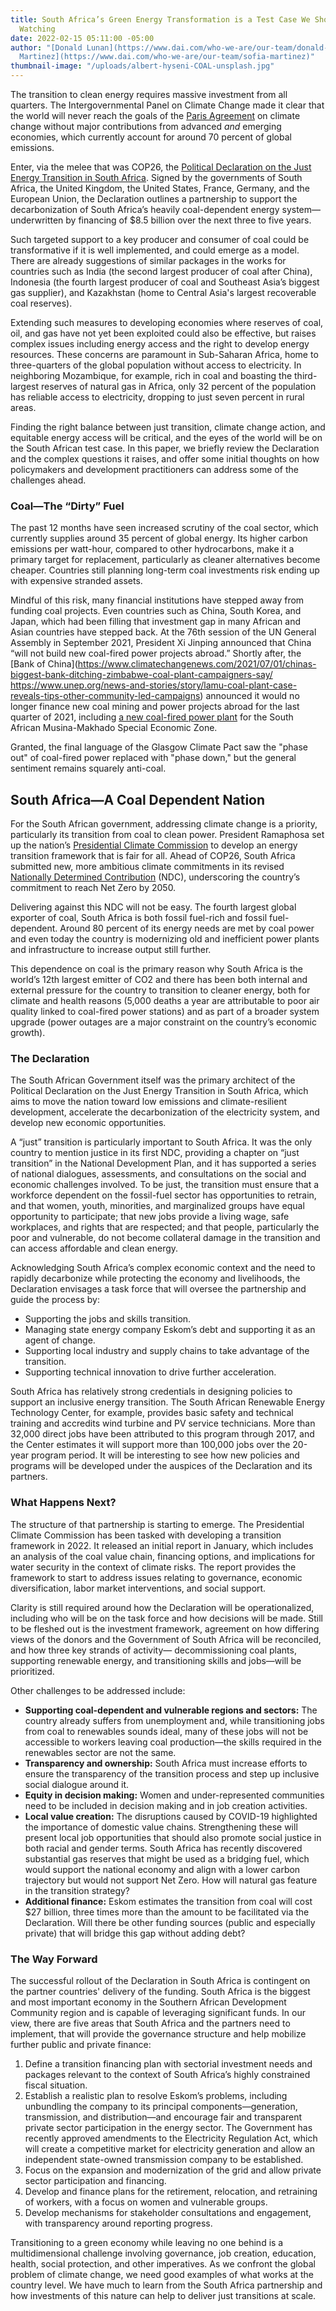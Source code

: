 ```yaml
---
title: South Africa’s Green Energy Transformation is a Test Case We Should All Be
  Watching
date: 2022-02-15 05:11:00 -05:00
author: "[Donald Lunan](https://www.dai.com/who-we-are/our-team/donald-lunan), [Sofia
  Martinez](https://www.dai.com/who-we-are/our-team/sofia-martinez)"
thumbnail-image: "/uploads/albert-hyseni-COAL-unsplash.jpg"
---
```


The transition to clean energy requires massive investment from all quarters. The Intergovernmental Panel on Climate Change made it clear that the world will never reach the goals of the [Paris Agreement](https://www.un.org/en/climatechange/paris-agreement) on climate change without major contributions from advanced *and* emerging economies, which currently account for around 70 percent of global emissions. 

Enter, via the melee that was COP26, the [Political Declaration on the Just Energy Transition in South Africa](https://ukcop26.org/political-declaration-on-the-just-energy-transition-in-south-africa/). Signed by the governments of South Africa, the United Kingdom, the United States, France, Germany, and the European Union, the Declaration outlines a partnership to support the decarbonization of South Africa’s heavily coal-dependent energy system—underwritten by financing of $8.5 billion over the next three to five years. 



Such targeted support to a key producer and consumer of coal could be transformative if it is well implemented, and could emerge as a model. There are already suggestions of similar packages in the works for countries such as India (the second largest producer of coal after China), Indonesia (the fourth largest producer of coal and Southeast Asia’s biggest gas supplier), and Kazakhstan (home to Central Asia's largest recoverable coal reserves). 

Extending such measures to developing economies where reserves of coal, oil, and gas have not yet been exploited could also be effective, but raises complex issues including energy access and the right to develop energy resources. These concerns are paramount in Sub-Saharan Africa, home to three-quarters of the global population without access to electricity. In neighboring Mozambique, for example, rich in coal and boasting the third-largest reserves of natural gas in Africa, only 32 percent of the population has reliable access to electricity, dropping to just seven percent in rural areas. 

Finding the right balance between just transition, climate change action, and equitable energy access will be critical, and the eyes of the world will be on the South African test case. In this paper, we briefly review the Declaration and the complex questions it raises, and offer some initial thoughts on how policymakers and development practitioners can address some of the challenges ahead.

### Coal—The “Dirty” Fuel

The past 12 months have seen increased scrutiny of the coal sector, which currently supplies around 35 percent of global energy. Its higher carbon emissions per watt-hour, compared to other hydrocarbons, make it a primary target for replacement, particularly as cleaner alternatives become cheaper. Countries still planning long-term coal investments risk ending up with expensive stranded assets.
 
Mindful of this risk, many financial institutions have stepped away from funding coal projects. Even countries such as China, South Korea, and Japan, which had been filling that investment gap in many African and Asian countries have stepped back. At the 76th session of the UN General Assembly in September 2021, President Xi Jinping announced that China “will not build new coal-fired power projects abroad.” Shortly after, the [Bank of China](https://www.climatechangenews.com/2021/07/01/chinas-biggest-bank-ditching-zimbabwe-coal-plant-campaigners-say/
https://www.unep.org/news-and-stories/story/lamu-coal-plant-case-reveals-tips-other-community-led-campaigns) announced it would no longer finance new coal mining and power projects abroad for the last quarter of 2021, including [a new coal-fired power plant](https://mg.co.za/environment/2021-11-18-china-wont-fund-coal-power-for-musina-makhado-special-economic-zone-ambassador-confirms/) for the South African Musina-Makhado Special Economic Zone.  

Granted, the final language of the Glasgow Climate Pact saw the "phase out" of coal-fired power replaced with "phase down," but the general sentiment remains squarely anti-coal. 

## South Africa—A Coal Dependent Nation

For the South African government, addressing climate change is a priority, particularly its transition from coal to clean power. President Ramaphosa set up the nation’s [Presidential Climate Commission]( https://www.climatecommission.org.za/) to develop an energy transition framework that is fair for all. Ahead of COP26, South Africa submitted new, more ambitious climate commitments in its revised [Nationally Determined Contribution](https://www.un.org/en/climatechange/all-about-ndcs) (NDC), underscoring the country’s commitment to reach Net Zero by 2050. 

Delivering against this NDC will not be easy. The fourth largest global exporter of coal, South Africa is both fossil fuel-rich and fossil fuel-dependent. Around 80 percent of its energy needs are met by coal power and even today the country is modernizing old and inefficient power plants and infrastructure to increase output still further. 

This dependence on coal is the primary reason why South Africa is the world’s 12th largest emitter of CO2 and there has been both internal and external pressure for the country to transition to cleaner energy, both for climate and health reasons (5,000 deaths a year are attributable to poor air quality linked to coal-fired power stations) and as part of a broader system upgrade (power outages are a major constraint on the country’s economic growth). 

### The Declaration

The South African Government itself was the primary architect of the Political Declaration on the Just Energy Transition in South Africa, which aims to move the nation toward low emissions and climate-resilient development, accelerate the decarbonization of the electricity system, and develop new economic opportunities. 

A “just” transition is particularly important to South Africa. It was the only country to mention justice in its first NDC, providing a chapter on “just transition” in the National Development Plan, and it has supported a series of national dialogues, assessments, and consultations on the social and economic challenges involved. To be just, the transition must ensure that a workforce dependent on the fossil-fuel sector has opportunities to retrain, and that women, youth, minorities, and marginalized groups have equal opportunity to participate; that new jobs provide a living wage, safe workplaces, and rights that are respected; and that people, particularly the poor and vulnerable, do not become collateral damage in the transition and can access affordable and clean energy.

Acknowledging South Africa’s complex economic context and the need to rapidly decarbonize while protecting the economy and livelihoods, the Declaration envisages a task force that will oversee the partnership and guide the process by:

* Supporting the jobs and skills transition. 
* Managing state energy company Eskom’s debt and supporting it as an agent of change.
* Supporting local industry and supply chains to take advantage of the transition.
* Supporting technical innovation to drive further acceleration. 

South Africa has relatively strong credentials in designing policies to support an inclusive energy transition. The South African Renewable Energy Technology Center, for example, provides basic safety and technical training and accredits wind turbine and PV service technicians. More than 32,000 direct jobs have been attributed to this program through 2017, and the Center estimates it will support more than 100,000 jobs over the 20-year program period. It will be interesting to see how new policies and programs will be developed under the auspices of the Declaration and its partners. 

### What Happens Next?

The structure of that partnership is starting to emerge. The Presidential Climate Commission has been tasked with developing a transition framework in 2022. It released an initial report in January, which includes an analysis of the coal value chain, financing options, and implications for water security in the context of climate risks. The report provides the framework to start to address issues relating to governance, economic diversification, labor market interventions, and social support. 

Clarity is still required around how the Declaration will be operationalized, including who will be on the task force and how decisions will be made. Still to be fleshed out is the investment framework, agreement on how differing views of the donors and the Government of South Africa will be reconciled, and how three key strands of activity— decommissioning coal plants, supporting renewable energy, and transitioning skills and jobs—will be prioritized.

Other challenges to be addressed include: 
* **Supporting coal-dependent and vulnerable regions and sectors:** The country already suffers from unemployment and, while transitioning jobs from coal to renewables sounds ideal, many of these jobs will not be accessible to workers leaving coal production—the skills required in the renewables sector are not the same. 
* **Transparency and ownership:** South Africa must increase efforts to ensure the transparency of the transition process and step up inclusive social dialogue around it. 
* **Equity in decision making:** Women and under-represented communities need to be included in decision making and in job creation activities.   
* **Local value creation:** The disruptions caused by COVID-19 highlighted the importance of domestic value chains. Strengthening these will present local job opportunities that should also promote social justice in both racial and gender terms. South Africa has recently discovered substantial gas reserves that might be used as a bridging fuel, which would support the national economy and align with a lower carbon trajectory but would not support Net Zero. How will natural gas feature in the transition strategy?
* **Additional finance:** Eskom estimates the transition from coal will cost $27 billion, three times more than the amount to be facilitated via the Declaration. Will there be other funding sources (public and especially private) that will bridge this gap without adding debt? 

### The Way Forward 

The successful rollout of the Declaration in South Africa is contingent on the partner countries' delivery of the funding. South Africa is the biggest and most important economy in the Southern African Development Community region and is capable of leveraging significant funds. In our view, there are five areas that South Africa and the partners need to implement, that will provide the governance structure and help mobilize further public and private finance: 
 
1. Define a transition financing plan with sectorial investment needs and packages relevant to the context of South Africa’s highly constrained fiscal situation.   
2. Establish a realistic plan to resolve Eskom’s problems, including unbundling the company to its principal components—generation, transmission, and distribution—and encourage fair and transparent private sector participation in the energy sector. The Government has recently approved amendments to the Electricity Regulation Act, which will create a competitive market for electricity generation and allow an independent state-owned transmission company to be established.
3. Focus on the expansion and modernization of the grid and allow private sector participation and financing. 
4. Develop and finance plans for the retirement, relocation, and retraining of workers, with a focus on women and vulnerable groups. 
5. Develop mechanisms for stakeholder consultations and engagement, with transparency around reporting progress. 

Transitioning to a green economy while leaving no one behind is a multidimensional challenge involving governance, job creation, education, health, social protection, and other imperatives. As we confront the global problem of climate change, we need good examples of what works at the country level. We have much to learn from the South Africa partnership and how investments of this nature can help to deliver just transitions at scale.
